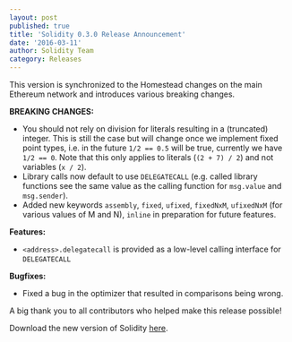 ```yaml
---
layout: post
published: true
title: 'Solidity 0.3.0 Release Announcement'
date: '2016-03-11'
author: Solidity Team
category: Releases
---
```


This version is synchronized to the Homestead changes on the main Ethereum network and introduces various breaking changes.

**BREAKING CHANGES:**
- You should not rely on division for literals resulting in a (truncated) integer. This is still the case but will change once we implement fixed point types, i.e. in the future `1/2 == 0.5` will be true, currently we have `1/2 == 0`. Note that this only applies to literals (`(2 + 7) / 2`) and not variables (`x / 2`).
- Library calls now default to use `DELEGATECALL` (e.g. called library functions see the same value as the calling function for `msg.value` and `msg.sender`).
- Added new keywords `assembly`, `fixed`, `ufixed`, `fixedNxM`, `ufixedNxM` (for various values of M and N), `inline` in preparation for future features.

**Features:**
- `<address>.delegatecall` is provided as a low-level calling interface for `DELEGATECALL`

**Bugfixes:**
- Fixed a bug in the optimizer that resulted in comparisons being wrong.


A big thank you to all contributors who helped make this release possible!

Download the new version of Solidity [here](https://github.com/ethereum/solidity/releases/tag/v0.3.0).
  